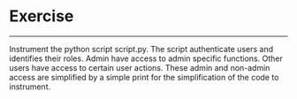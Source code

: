 # Exercise

---

Instrument the python script script.py. The script authenticate users and identifies their roles. Admin have access to admin specific functions. Other users have access to certain user actions. These admin and non-admin access are simplified by a simple print for the simplification of the code to instrument. 


